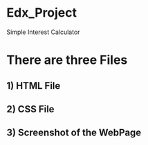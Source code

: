 # Edx_Project
Simple Interest Calculator
# There are three Files 
## 1) HTML File
## 2) CSS File
## 3) Screenshot of the WebPage
